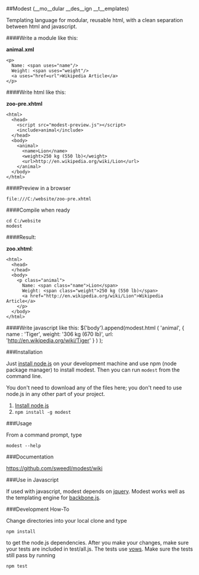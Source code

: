 ##Modest 
(__mo__dular __des__ign __t__emplates)

Templating language for modular, reusable html, with a clean separation between html and javascript.

####Write a module like this:

__animal.xml__

    <p>
      Name: <span uses="name"/>
      Weight: <span uses="weight"/>
      <a uses="href=url">Wikipedia Article</a>
    </p>
    
####Write html like this:

__zoo-pre.xhtml__

    <html>
      <head>
        <script src="modest-preview.js"></script>
        <include>animal</include>
      </head>
      <body>
        <animal>
          <name>Lion</name>
          <weight>250 kg (550 lb)</weight>
          <url>http://en.wikipedia.org/wiki/Lion</url>
        </animal>
      </body>
    </html>

####Preview in a browser

``file:///C:/website/zoo-pre.xhtml``

####Compile when ready

    cd C:/website
    modest

####Result:

__zoo.xhtml__:

    <html>
      <head>
      </head>
      <body>
        <p class="animal">
          Name: <span class="name">Lion</span>
          Weight: <span class="weight">250 kg (550 lb)</span>
          <a href="http://en.wikipedia.org/wiki/Lion">Wikipedia Article</a>
        </p>
      </body>
    </html>

####Write javascript like this:
    $('body').append(modest.html
      (
        'animal',
        { 
          name : 'Tiger',
          weight: '306 kg (670 lb)',
          url: 'http://en.wikipedia.org/wiki/Tiger' 
        }
      )
    );

###Installation

Just [install node.js](http://nodejs.org/#download) on your development machine and use npm (node package manager) to install modest.  Then you can run ``modest`` from the command line.

You don't need to download any of the files here; you don't need to use node.js in any other part of your project.  

1. [Install node.js](http://nodejs.org/#download)
2. ``npm install -g modest``

###Usage

From a command prompt, type

    modest --help

###Documentation

https://github.com/sweedl/modest/wiki

###Use in Javascript

If used with javascript, modest depends on [jquery](http://jquery.com).  Modest works well as the templating engine for [backbone.js](https://github.com/documentcloud/backbone).

###Development How-To

Change directories into your local clone and type

    npm install

to get the node.js dependencies.  After you make your changes, make sure your tests are included in test/all.js.  The tests use [vows](http://vowsjs.org).  Make sure the tests still pass by running

    npm test

